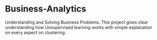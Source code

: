 # Business-Analytics
Understanding and Solving Business Problems.
This project gives clear understanding how Unsupervised learning works with simple explanation on every aspect on clustering.

